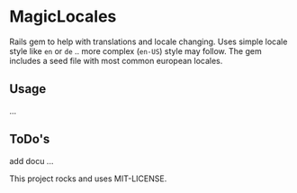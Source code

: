 # MagicLocales

Rails gem to help with translations and locale changing. 
Uses simple locale style like `en` or `de` .. more complex (`en-US`) style may follow. 
The gem includes a seed file with most common european locales. 


## Usage
...


## ToDo's
add docu ...






This project rocks and uses MIT-LICENSE.